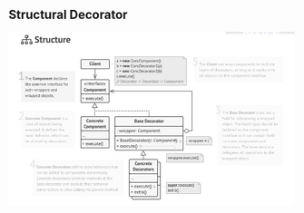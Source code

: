 ## Structural Decorator

[![Structural - Decorator](../images/decorator.png)](https://refactoring.guru/design-patterns/decorator)
